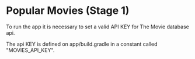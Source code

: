 # Popular Movies (Stage 1)

To run the app it is necessary to set a valid API KEY for The Movie database api.

The api KEY is defined on app/build.gradle in a constant called "MOVIES_API_KEY".

